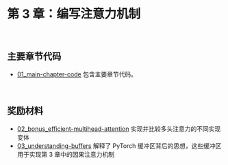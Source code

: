 # 第 3 章：编写注意力机制

&nbsp;
## 主要章节代码

- [01_main-chapter-code](01_main-chapter-code/README.zh.md) 包含主要章节代码。

&nbsp;
## 奖励材料

- [02_bonus_efficient-multihead-attention](02_bonus_efficient-multihead-attention/README.zh.md) 实现并比较多头注意力的不同实现变体
- [03_understanding-buffers](03_understanding-buffers/README.zh.md) 解释了 PyTorch 缓冲区背后的思想，这些缓冲区用于实现第 3 章中的因果注意力机制